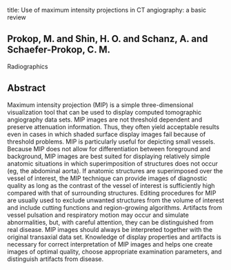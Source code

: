 title: Use of maximum intensity projections in CT angiography: a basic review

## Prokop, M. and Shin, H. O. and Schanz, A. and Schaefer-Prokop, C. M.
Radiographics


## Abstract
Maximum intensity projection (MIP) is a simple three-dimensional visualization tool that can be used to display computed tomographic angiography data sets. MIP images are not threshold dependent and preserve attenuation information. Thus, they often yield acceptable results even in cases in which shaded surface display images fail because of threshold problems. MIP is particularly useful for depicting small vessels. Because MIP does not allow for differentiation between foreground and background, MIP images are best suited for displaying relatively simple anatomic situations in which superimposition of structures does not occur (eg, the abdominal aorta). If anatomic structures are superimposed over the vessel of interest, the MIP technique can provide images of diagnostic quality as long as the contrast of the vessel of interest is sufficiently high compared with that of surrounding structures. Editing procedures for MIP are usually used to exclude unwanted structures from the volume of interest and include cutting functions and region-growing algorithms. Artifacts from vessel pulsation and respiratory motion may occur and simulate abnormalities, but, with careful attention, they can be distinguished from real disease. MIP images should always be interpreted together with the original transaxial data set. Knowledge of display properties and artifacts is necessary for correct interpretation of MIP images and helps one create images of optimal quality, choose appropriate examination parameters, and distinguish artifacts from disease.

